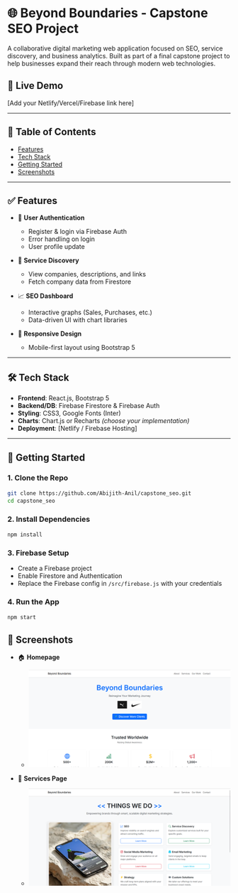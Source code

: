 # 🌐 Beyond Boundaries - Capstone SEO Project

A collaborative digital marketing web application focused on SEO, service discovery, and business analytics. Built as part of a final capstone project to help businesses expand their reach through modern web technologies.

## 🚀 Live Demo
[Add your Netlify/Vercel/Firebase link here]

---

## 📌 Table of Contents
- [Features](#features)
- [Tech Stack](#tech-stack)
- [Getting Started](#getting-started)
- [Screenshots](#screenshots)

---

## ✅ Features

- 🔐 **User Authentication**
  - Register & login via Firebase Auth
  - Error handling on login
  - User profile update

- 📄 **Service Discovery**
  - View companies, descriptions, and links
  - Fetch company data from Firestore

- 📈 **SEO Dashboard**
  - Interactive graphs (Sales, Purchases, etc.)
  - Data-driven UI with chart libraries

- 📱 **Responsive Design**
  - Mobile-first layout using Bootstrap 5

---

## 🛠️ Tech Stack

- **Frontend**: React.js, Bootstrap 5
- **Backend/DB**: Firebase Firestore & Firebase Auth
- **Styling**: CSS3, Google Fonts (Inter)
- **Charts**: Chart.js or Recharts *(choose your implementation)*
- **Deployment**: [Netlify / Firebase Hosting]

---

## 🧰 Getting Started

### 1. Clone the Repo
```bash
git clone https://github.com/Abijith-Anil/capstone_seo.git
cd capstone_seo
````

### 2. Install Dependencies

```bash
npm install
```

### 3. Firebase Setup

* Create a Firebase project
* Enable Firestore and Authentication
* Replace the Firebase config in `/src/firebase.js` with your credentials

### 4. Run the App

```bash
npm start
```

## 📸 Screenshots

- 🏠 **Homepage**
  - ![Homepage](screenshots/homepage.png)

- 🔐 **Services Page**
  - ![Services Page](screenshots/services.png)